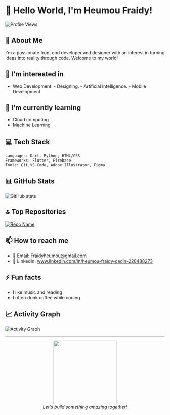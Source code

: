 # 👋 Hello World, I'm Heumou Fraidy!

![Profile Views](https://komarev.com/ghpvc/?username=Heumou-Fraidy&color=blue)

## 💫 About Me
I'm a passionate front end developer and designer with an interest in turning ideas into reality through code. Welcome to my world!

## 👀 I'm interested in
- Web Development. - Designing. - Artificial Intelligence. - Mobile Development

## 🌱 I'm currently learning
- Cloud computing 
- Machine Learning 

## 💻 Tech Stack
```
Languages: Dart, Python, HTML/CSS
Frameworks: Flutter, Firebase 
Tools: Git,VS Code, Adobe Illustrator, Figma
```

## 📊 GitHub Stats
![GitHub stats](https://github-readme-stats.vercel.app/api?username=Heumou-Fraidy&show_icons=true&theme=radical)

## 🔝 Top Repositories
[![Repo Name](https://github-readme-stats.vercel.app/api/pin/?username=Heumou-Fraidy&repo=&theme=radical)](https://github.com/Heumou-Fraidy/)

## 📫 How to reach me
- 📧 Email: Fraidyheumou@gmail.com
- 💼 LinkedIn: www.linkedin.com/in/heumou-fraidy-cadin-228488273

## ⚡ Fun facts
- I like music and reading
- I often drink coffee while coding


## 📈 Activity Graph
![Activity Graph](https://activity-graph.herokuapp.com/graph?username=Heumou-Fraidy&theme=github)

---

<p align="center">
  <img src="https://media.giphy.com/media/L1R1tvI9svkIWwpVYr/giphy.gif" width="200">
  <br>
  <i>Let's build something amazing together!</i>
</p>
